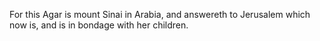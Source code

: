 For this Agar is mount Sinai in Arabia, and answereth to Jerusalem which now is, and is in bondage with her children.

